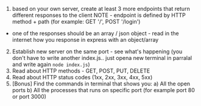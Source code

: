 1) based on your own server, create at least 3 more endpoints that return different responses to the client
 NOTE - endpoint is defined by HTTP method + path (for example: GET '/', POST '/login')
 * one of the responses should be an array / json object - read in the internet how you response in express with an object/array
2) Establish new server on the same port - see what's happening (you don't have to write another index.js.. just opena new terminal in parralal and write again `node index.js`)
3) Read about HTTP methods - GET, POST, PUT, DELETE
4) Read about HTTP status codes (1xx, 2xx, 3xx, 4xx, 5xx)
5) [Bonus] Find the commands in terminal that shows you:
  a) All the open ports
  b) All the processes that runs on specific port (for example port 80 or port 3000)